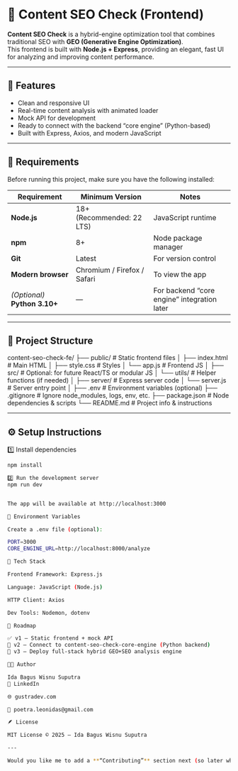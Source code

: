 # 🧠 Content SEO Check (Frontend)

**Content SEO Check** is a hybrid-engine optimization tool that combines traditional SEO with **GEO (Generative Engine Optimization)**.  
This frontend is built with **Node.js + Express**, providing an elegant, fast UI for analyzing and improving content performance.

---

## 🚀 Features

- Clean and responsive UI
- Real-time content analysis with animated loader
- Mock API for development
- Ready to connect with the backend “core engine” (Python-based)
- Built with Express, Axios, and modern JavaScript

---

## 🧩 Requirements

Before running this project, make sure you have the following installed:

| Requirement | Minimum Version | Notes |
|--------------|-----------------|-------|
| **Node.js** | 18+ (Recommended: 22 LTS) | JavaScript runtime |
| **npm** | 8+ | Node package manager |
| **Git** | Latest | For version control |
| **Modern browser** | Chromium / Firefox / Safari | To view the app |
| *(Optional)* **Python 3.10+** | — | For backend “core engine” integration later |

---

## 🧩 Project Structure

content-seo-check-fe/
├── public/                 # Static frontend files
│   ├── index.html          # Main HTML
│   ├── style.css           # Styles
│   └── app.js              # Frontend JS
│
├── src/                    # Optional: for future React/TS or modular JS
│   └── utils/              # Helper functions (if needed)
│
├── server/                 # Express server code
│   └── server.js           # Server entry point
│
├── .env                    # Environment variables (optional)
├── .gitignore              # Ignore node_modules, logs, env, etc.
├── package.json            # Node dependencies & scripts
└── README.md               # Project info & instructions

---

## ⚙️ Setup Instructions

1️⃣ Install dependencies
```bash
npm install

2️⃣ Run the development server
npm run dev


The app will be available at http://localhost:3000

🔗 Environment Variables

Create a .env file (optional):

PORT=3000
CORE_ENGINE_URL=http://localhost:8000/analyze

🧬 Tech Stack

Frontend Framework: Express.js

Language: JavaScript (Node.js)

HTTP Client: Axios

Dev Tools: Nodemon, dotenv

🧠 Roadmap

✅ v1 — Static frontend + mock API
🔄 v2 — Connect to content-seo-check-core-engine (Python backend)
🔮 v3 — Deploy full-stack hybrid GEO+SEO analysis engine

👨‍💻 Author

Ida Bagus Wisnu Suputra
💼 LinkedIn

🌐 gustradev.com

📧 poetra.leonidas@gmail.com

🪶 License

MIT License © 2025 — Ida Bagus Wisnu Suputra

---

Would you like me to add a **“Contributing”** section next (so later when you make the backend repo, collaborators can follow your workflow)?
